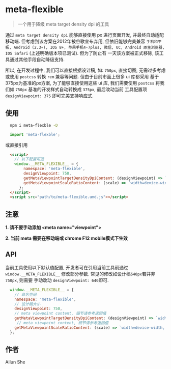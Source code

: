 # meta-flexible

> 一个用于降级 meta target density dpi 的工具

通过 `meta target density dpi` 能够直接使用 px 进行页面开发, 并最终自动适配移动端. 但考虑到该方案在2012年被谷歌宣布弃用, 但依旧能够完美兼容
`手机和平板, Android (2.3+), IOS 8+, 苹果手机4-7plus, 微信, UC, Android 原生浏览器, IOS Safari` (上述明确版本项已测试). 但为了防止有
一天该方案被正式移除, 该工具通过其他手段自动降级支持.

所以, 在开发过程中, 我们可以直接根据设计稿, 如: `750px`, 直接切图, 无需过多考虑或使用 `postcss` 转换 `rem` 兼容等问题. 但由于目前市面上很多 ui 库都采用
基于375px为基准的px方案, 为了能够直接使用这些 ui 库, 我们需要使用 `postcss` 将我们如 `750px` 基准的开发样式自动转换成 `375px`, 最后改动当前
工具配置项 `designViewpoint: 375` 即可完美支持响应式.

## 使用

```bash
  npm i meta-flexble -D
```

```javascript
  import 'meta-flexble';
```

或直接引用
```html
  <script>
    // 以下配置可选
    window.__META_FLEXIBLE__ = {
        namespace: 'meta-flexible',
        designViewpoint: 750,
        getMetaViewpointTargetDensityDpiContent: (designViewpoint) => `width=${designViewpoint}, target-densitydpi=device-dpi, user-scalable=no`,
        getMetaViewpointScaleRatioContent: (scale) => `width=device-width, initial-scale=${scale}, maximum-scale=${scale}, minimum-scale=${scale}, user-scalable=no`
      };
  </script>
  <script src="path/to/meta-flexible.umd.js"></script>
```

## 注意

**1. 请不要手动添加 \<meta name="viewpoint"\>**

**2. 当前 meta 需要在移动端或 chrome F12 mobile模式下生效**

## API

当前工具使用以下默认值配置, 开发者可在引用当前工具前通过 `window.__META_FLEXIBLE__` 修改部分参数. 常见的修改如设计稿`640px`若并非`750px`, 则需要
手动改动 `designViewpoint: 640`即可.

```javascript
  window.__META_FLEXIBLE__ = {
    // 命名空间
    namespace: 'meta-flexible', 
    // 设计稿大小
    designViewpoint: 750, 
    // meta viewpoint content, 细节请参考返回值
    getMetaViewpointTargetDensityDpiContent: (designViewpoint) => `width=${designViewpoint}, target-densitydpi=device-dpi, user-scalable=no`,
     // meta viewpoint content, 细节请参考返回值
    getMetaViewpointScaleRatioContent: (scale) => `width=device-width, initial-scale=${scale}, maximum-scale=${scale}, minimum-scale=${scale}, user-scalable=no`
  };
```

## 作者
Ailun She

